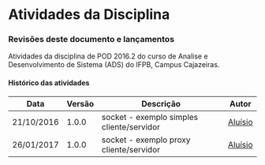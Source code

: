 # Atividades da Disciplina
### Revisões deste documento e lançamentos
Atividades da disciplina de POD 2016.2 do curso de Analise e Desenvolvimento de Sistema (ADS) do IFPB, Campus Cajazeiras.
#### Histórico das atividades
Data          |   Versão    |               Descrição                        |  Autor
------------- | ----------- | ---------------------------------------------- | ---------------------
21/10/2016    |  1.0.0      |  socket - exemplo simples cliente/servidor     | [Aluísio](https://github.com/AluisioPereira)
26/01/2017    |  1.0.0      |  socket - exemplo proxy cliente/servidor       | [Aluísio](https://github.com/AluisioPereira)
